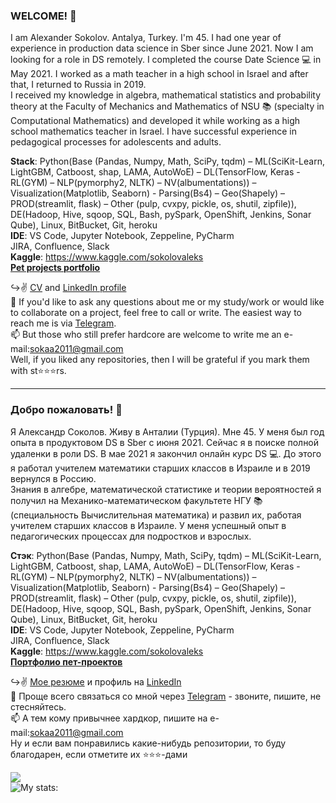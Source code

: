 ### WELCOME! 👋

I am Alexander Sokolov. Antalya, Turkey. I'm 45. I had one year of experience in production data science in Sber since June 2021. Now I am looking for a role in DS remotely. I completed the course Date Science 💻 in May 2021. I worked as a math teacher in a high school in Israel and after that, I returned to Russia in 2019.  
I received my knowledge in algebra, mathematical statistics and probability theory at the Faculty of Mechanics and Mathematics of NSU 📚 (specialty in Computational Mathematics) and developed it while working as a high school mathematics teacher in Israel. I have successful experience in pedagogical processes for adolescents and adults.  

**Stack**:  Python(Base (Pandas, Numpy, Math, SciPy, tqdm) – ML(SciKit-Learn, LightGBM, Catboost, shap, LAMA, AutoWoE) – DL(TensorFlow, Keras - RL(GYM) – NLP(pymorphy2, NLTK) – NV(albumentations)) – Visualization(Matplotlib, Seaborn) - Parsing(Bs4) – Geo(Shapely) – PROD(streamlit, flask) – Other (pulp, cvxpy, pickle, os, shutil, zipfile)), DE(Hadoop, Hive, sqoop, SQL, Bash, pySpark, OpenShift, Jenkins, Sonar Qube), Linux,  BitBucket, Git, heroku  
**IDE**: VS Code, Jupyter Notebook, Zeppeline, PyCharm  
JIRA, Confluence, Slack  
**Kaggle**: https://www.kaggle.com/sokolovaleks  
[**Pet projects portfolio**](https://github.com/alex-sokolov2011/skillfactory_rds)  

↪️✌️ [CV](https://github.com/alex-sokolov2011/diplomas_and_certificates/blob/main/CV_DataScientist_Sokolov_2022_Eng.pdf) and [LinkedIn profile](https://www.linkedin.com/in/sokaa2011/)  
📩  If you'd like to ask any questions about me or my study/work or would like to collaborate on a project, feel free to call or write. The easiest way to reach me is via [Telegram](https://t.me/aleks_2011).  
📫 But those who still prefer hardcore are welcome to write me an e-mail:[sokaa2011@gmail.com](mailto:sokaa2011@gmail.com)  
Well, if you liked any repositories, then I will be grateful if you mark them with st⭐️⭐️⭐️rs.

---
### Добро пожаловать! 👋

Я Александр Соколов. Живу в Анталии (Турция). Мне 45. У меня был год опыта в продуктовом DS в Sber с июня 2021. Сейчас я в поиске полной удаленки в роли DS. В мае 2021 я закончил онлайн курс DS 💻. До этого я работал учителем математики старших классов в Израиле и в 2019 вернулся в Россию.  
Знания в алгебре, математической статистике и теории вероятностей я получил на Механико-математическом факультете НГУ 📚 (специальность Вычислительная математика) и развил их, работая учителем старших классов в Израиле. У меня успешный опыт в педагогических процессах для подростков и взрослых.  

**Стэк**:  Python(Base (Pandas, Numpy, Math, SciPy, tqdm) – ML(SciKit-Learn, LightGBM, Catboost, shap, LAMA, AutoWoE) – DL(TensorFlow, Keras - RL(GYM) – NLP(pymorphy2, NLTK) – NV(albumentations)) – Visualization(Matplotlib, Seaborn) - Parsing(Bs4) – Geo(Shapely) – PROD(streamlit, flask) – Other (pulp, cvxpy, pickle, os, shutil, zipfile)), DE(Hadoop, Hive, sqoop, SQL, Bash, pySpark, OpenShift, Jenkins, Sonar Qube), Linux,  BitBucket, Git, heroku  
**IDE**: VS Code, Jupyter Notebook, Zeppeline, PyCharm  
JIRA, Confluence, Slack  
**Kaggle**: https://www.kaggle.com/sokolovaleks  
[**Портфолио пет-проектов**](https://github.com/alex-sokolov2011/skillfactory_rds)

↪️✌️ [Мое резюме](https://github.com/alex-sokolov2011/diplomas_and_certificates/blob/main/CV_DataScientist_Sokolov_2022.pdf) и профиль на [LinkedIn](https://www.linkedin.com/in/sokaa2011/)  
📩 Проще всего связаться со мной через [Telegram](https://t.me/aleks_2011) - звоните, пишите, не стесняйтесь.  
📫 А тем кому привычнее хардкор, пишите на e-mail:[sokaa2011@gmail.com](mailto:sokaa2011@gmail.com)  
Ну и если вам понравились какие-нибудь репозитории, то буду благодарен, если отметите их ⭐️⭐️⭐️-дами  

![](https://komarev.com/ghpvc/?username=alex-sokolov2011&color=blue)  
![My stats:](https://github-readme-stats.vercel.app/api?username=alex-sokolov2011&hide=contribs,prs&hide_title=True&hide_border=True&card_width=100&text_color="2f80ed")